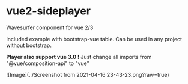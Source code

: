# vue2-sideplayer
Wavesurfer component for vue 2/3

Included example with bootstrap-vue table.
Can be used in any project without bootstrap.

**Player also support vue 3.0 !**
Just change all imports from "@vue/composition-api" to "vue"


![Image](../Screenshot from 2021-04-16 23-43-23.png?raw=true)

